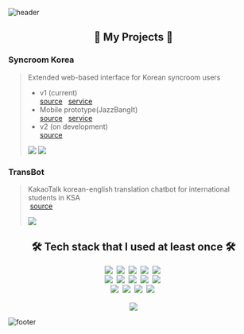 ![header](https://capsule-render.vercel.app/api?type=waving&text=Kwon%20%20Soonho&animation=fadeIn&desc=Hi!%20I'm%20a%20student%20and%20a%20developer%20who%20likes%20learning!&descAlignY=80&descSize=16&descAlign=53)

<h2 align="center">📂 My Projects 📂</h2>


### Syncroom Korea
> Extended web-based interface for Korean syncroom users
> * v1 (current) <br/>
> [source](https://github.com/syncroomkr/syncroomkr.github.io)&nbsp;&nbsp;&nbsp;[service](https://syncroom.kr)
> * Mobile prototype(JazzBangIt) <br/>
> [source](https://github.com/snowsuno/jazzbangit)&nbsp;&nbsp;&nbsp;[service](https://jazzbangit.netlify.app)
> * v2 (on development) <br/>
> [source](https://github.com/snowsuno/syncroom-connect)
>
> <img src="https://img.shields.io/badge/React-6a707a?style=flat-square&logo=React&logoColor=white&labelColor=61DAFB"/></a>
> <img src="https://img.shields.io/badge/Next.js-6a707a?style=flat-square&logo=Next.js&logoColor=white&labelColor=000000"/></a>


### TransBot
> KakaoTalk korean-english translation chatbot for international students in KSA <br/>
> &nbsp;[source](https://github.com/ksaidev/transbot)
> 
> <img src="https://img.shields.io/badge/Python-6a707a?style=flat-square&logo=Python&logoColor=white&labelColor=3766AB"/></a>


<h2 align="center">🛠 Tech stack that I used at least once 🛠</h2>
<div align="center">
  <img src="https://img.shields.io/badge/Python-6a707a?style=for-the-badge&logo=Python&logoColor=white&labelColor=3766AB"/></a>&nbsp 
  <img src="https://img.shields.io/badge/Javascript-6a707a?style=for-the-badge&logo=Javascript&logoColor=white&labelColor=F7DF1E"/></a>&nbsp 
  <img src="https://img.shields.io/badge/Typescript-6a707a?style=for-the-badge&logo=Typescript&logoColor=white&labelColor=3178C6"/></a>&nbsp 
  <img src="https://img.shields.io/badge/HTML5-6a707a?style=for-the-badge&logo=HTML5&logoColor=white&labelColor=E34F26"/></a>&nbsp 
  <img src="https://img.shields.io/badge/CSS3-6a707a?style=for-the-badge&logo=CSS3&logoColor=white&labelColor=1572B6"/></a>&nbsp 
  <br/>
  <img src="https://img.shields.io/badge/FastAPI-6a707a?style=for-the-badge&logo=FastAPI&logoColor=white&labelColor=009688"/></a>&nbsp 
  <img src="https://img.shields.io/badge/Node.js-6a707a?style=for-the-badge&logo=Node.js&logoColor=white&labelColor=339933"/></a>&nbsp 
  <img src="https://img.shields.io/badge/React-6a707a?style=for-the-badge&logo=React&logoColor=white&labelColor=61DAFB"/></a>&nbsp 
  <img src="https://img.shields.io/badge/Next.js-6a707a?style=for-the-badge&logo=Next.js&logoColor=white&labelColor=000000"/></a>&nbsp 
  <img src="https://img.shields.io/badge/React_Native-6a707a?style=for-the-badge&logo=React&logoColor=white&labelColor=61DAFB"/></a>&nbsp
  <br/>
  <img src="https://img.shields.io/badge/NestJS-6a707a?style=for-the-badge&logo=NestJS&logoColor=white&labelColor=E0234E"/></a>&nbsp 
  <img src="https://img.shields.io/badge/Django-6a707a?style=for-the-badge&logo=Django&logoColor=white&labelColor=092E20"/></a>&nbsp 
  <img src="https://img.shields.io/badge/Redux-6a707a?style=for-the-badge&logo=Redux&logoColor=white&labelColor=764ABC"/></a>&nbsp 
  <img src="https://img.shields.io/badge/Flutter-6a707a?style=for-the-badge&logo=Flutter&logoColor=white&labelColor=02569B"/></a>&nbsp 
</div>

<br/>

<div align="center">
  <img src="https://github-readme-stats.vercel.app/api?username=snowsuno&count_private=true&show_icons=true"/>
</div>
  
![footer](https://capsule-render.vercel.app/api?section=footer&type=waving)
